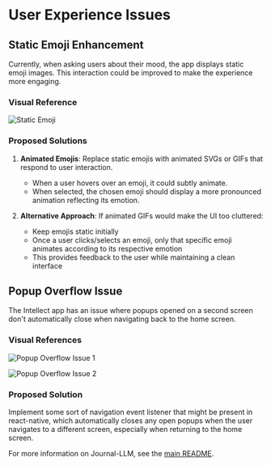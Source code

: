 # User Experience Issues

## Static Emoji Enhancement

Currently, when asking users about their mood, the app displays static emoji images. This interaction could be improved to make the experience more engaging.

### Visual Reference

![Static Emoji](images/static-emoji.jpg)

### Proposed Solutions

1. **Animated Emojis**: Replace static emojis with animated SVGs or GIFs that respond to user interaction.
   - When a user hovers over an emoji, it could subtly animate.
   - When selected, the chosen emoji should display a more pronounced animation reflecting its emotion.

2. **Alternative Approach**: If animated GIFs would make the UI too cluttered:
   - Keep emojis static initially
   - Once a user clicks/selects an emoji, only that specific emoji animates according to its respective emotion
   - This provides feedback to the user while maintaining a clean interface

   
## Popup Overflow Issue

The Intellect app has an issue where popups opened on a second screen don't automatically close when navigating back to the home screen.

### Visual References

![Popup Overflow Issue 1](../images/popup-overflow-1.jpg)

![Popup Overflow Issue 2](../images/popup-overflow-2.jpg)

### Proposed Solution

Implement some sort of navigation event listener that might be present in react-native, which automatically closes any open popups when the user navigates to a different screen, especially when returning to the home screen.

For more information on Journal-LLM, see the [main README](../README.md).
